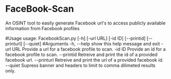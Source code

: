 # FaceBook-Scan
An OSINT tool to easily generate Facebook url's to access publicly available information from Facebook profiles

#Usage
usage: FacebookScan.py [-h] [-url URL] [-id ID] [--printid] [--printurl]
                       [--quiet]
#Arguments
  -h, --help  show this help message and exit
  -url URL    Provide a url for a facebook profile to scan.
  -id ID      Provide an id for a facebook profile to scan.
  --printid   Retreive and print the id of a provided facebook url.
  --printurl  Retreive and print the url of a provided facebook id.
  --quiet     Supress banner and headers to limit to comma dilimeted results only.
